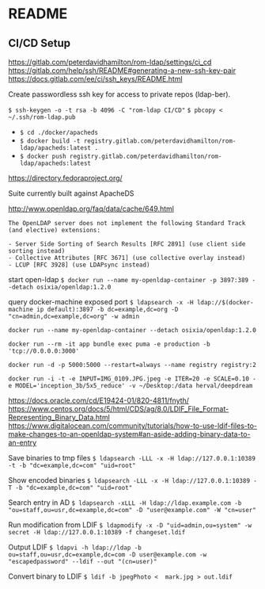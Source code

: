 # README

## CI/CD Setup


https://gitlab.com/peterdavidhamilton/rom-ldap/settings/ci_cd
https://gitlab.com/help/ssh/README#generating-a-new-ssh-key-pair
https://docs.gitlab.com/ee/ci/ssh_keys/README.html

Create passwordless ssh key for access to private repos (ldap-ber).

`$ ssh-keygen -o -t rsa -b 4096 -C "rom-ldap CI/CD"`
`$ pbcopy < ~/.ssh/rom-ldap.pub`    


- `$ cd ./docker/apacheds`
- `$ docker build -t registry.gitlab.com/peterdavidhamilton/rom-ldap/apacheds:latest .`
- `$ docker push registry.gitlab.com/peterdavidhamilton/rom-ldap/apacheds:latest`



<https://directory.fedoraproject.org/>

Suite currently built against ApacheDS

<http://www.openldap.org/faq/data/cache/649.html>

    The OpenLDAP server does not implement the following Standard Track (and elective) extensions:

    - Server Side Sorting of Search Results [RFC 2891] (use client side sorting instead)
    - Collective Attributes [RFC 3671] (use collective overlay instead)
    - LCUP [RFC 3928] (use LDAPsync instead)






start open-ldap
`$ docker run --name my-openldap-container -p 3897:389 --detach osixia/openldap:1.2.0`

query docker-machine exposed port
`$ ldapsearch -x -H ldap://$(docker-machine ip default):3897 -b dc=example,dc=org -D "cn=admin,dc=example,dc=org" -w admin`


    docker run --name my-openldap-container --detach osixia/openldap:1.2.0

    docker run --rm -it app bundle exec puma -e production -b 'tcp://0.0.0.0:3000'

    docker run -d -p 5000:5000 --restart=always --name registry registry:2

    docker run -i -t -e INPUT=IMG_0109.JPG.jpeg -e ITER=20 -e SCALE=0.10 -e MODEL='inception_3b/5x5_reduce' -v ~/Desktop:/data herval/deepdream

https://docs.oracle.com/cd/E19424-01/820-4811/fnyth/
https://www.centos.org/docs/5/html/CDS/ag/8.0/LDIF_File_Format-Representing_Binary_Data.html
https://www.digitalocean.com/community/tutorials/how-to-use-ldif-files-to-make-changes-to-an-openldap-system#an-aside-adding-binary-data-to-an-entry




Save binaries to tmp files
`$ ldapsearch -LLL -x -H ldap://127.0.0.1:10389 -t -b "dc=example,dc=com" "uid=root"`

Show encoded binaries
`$ ldapsearch -LLL -x -H ldap://127.0.0.1:10389 -T -b "dc=example,dc=com" "uid=root"`

Search entry in AD
`$ ldapsearch -xLLL -H ldap://ldap.example.com -b "ou=staff,ou=usr,dc=example,dc=com" -D "user@example.com" -W "cn=user"`

Run modification from LDIF
`$ ldapmodify -x -D "uid=admin,ou=system" -w secret -H ldap://127.0.0.1:10389 -f changeset.ldif`

Output LDIF
`$ ldapvi -h ldap://ldap -b ou=staff,ou=usr,dc=example,dc=com -D user@example.com -w "escapedpassword" --ldif --out "(cn=user)"`

Convert binary to LDIF
`$ ldif -b jpegPhoto <  mark.jpg > out.ldif`

